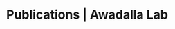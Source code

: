 ---
title: Publications | Awadalla Lab
permalink: /publications/
published: false
isPublic_b: true

publicationType_txt: journal
title_txt: "Prevalence, awareness, and management of CKD and cardiovascular risk factors in publicly funded health care."
pmid_tl: 24458079
publishDate_tdt: "2014-04-01T07:23:33.000Z"
journalTitle_txt: "Clinical journal of the American Society of Nephrology : CJASN"
volume_tl: 9
issue_tl: 4
doi_txt: "10.2215/CJN.06550613"
authors_list: 
  - author_txt: "Verhave JC"
  - author_txt: "Troyanov S"
  - author_txt: "Mongeau F"
  - author_txt: "Fradette L"
  - author_txt: "Bouchard J"
  - author_txt: "Awadalla P"
  - author_txt: "Madore F"
---